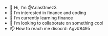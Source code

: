 - 👋 Hi, I’m @AriasGmez3
- 👀 I’m interested in finance and coding
- 🌱 I’m currently learning finance
- 💞️ I’m looking to collaborate on something cool
- 📫 How to reach me disocrd: Agv#8495

<!---
AriasGmez3/AriasGmez3 is a ✨ special ✨ repository because its `README.md` (this file) appears on your GitHub profile.
You can click the Preview link to take a look at your changes.
--->

